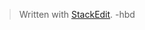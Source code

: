 


> Written with [StackEdit](https://stackedit.io/).
-hbd 


<!--stackedit_data:
eyJoaXN0b3J5IjpbMjU1NTY4NjAzLDczMDk5ODExNl19
-->